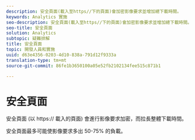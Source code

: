 ```yaml
---
description: 安全頁面(載入至https//下的頁面)會加密影像要求並增加總下載時間。
keywords: Analytics 實施
seo-description: 安全頁面(載入至https//下的頁面)會加密影像要求並增加總下載時間。
seo-title: 安全頁面
solution: Analytics
subtopic: 疑難排解
title: 安全頁面
topic: 開發人員和實施
uuid: d63e4356-0203-4d10-838a-791d12f9333a
translation-type: tm+mt
source-git-commit: 86fe1b3650100a05e52fb2102134fee515c871b1

---
```



# 安全頁面

安全頁面 (以 https:// 載入的頁面) 會進行影像要求加密，而拉長整體下載時間。

安全頁面最多可能使影像要求多出 50-75% 的負載。
